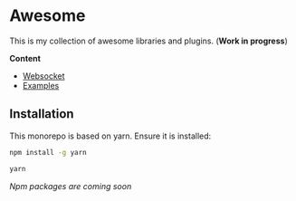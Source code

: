 # Awesome

This is my collection of awesome libraries and plugins. (**Work in progress**)

**Content**

- [Websocket][websocket]
- [Examples][examples]

## Installation

This monorepo is based on yarn. Ensure it is installed:

```bash
npm install -g yarn 
```

```bash
yarn
```

*Npm packages are coming soon*

[websocket]: https://github.com/LM-G/awesome/tree/master/packages/websocket
[examples]: https://github.com/LM-G/awesome/tree/master/packages/examples